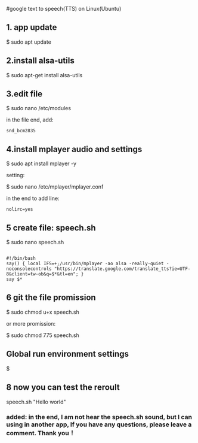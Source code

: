 #google text to speech(TTS) on Linux(Ubuntu)
## 1. app update

$ sudo apt update 

## 2.install alsa-utils

$ sudo apt-get install alsa-utils

## 3.edit file 

$ sudo nano /etc/modules

in the file end, add:

```
snd_bcm2835

```

## 4.install mplayer audio and settings

$ sudo apt install mplayer -y

setting:

$ sudo nano /etc/mplayer/mplayer.conf

in the end to add line:

```
nolirc=yes

```

## 5 create file: speech.sh

 $ sudo nano speech.sh

 ```

 #!/bin/bash
say() { local IFS=+;/usr/bin/mplayer -ao alsa -really-quiet -noconsolecontrols "https://translate.google.com/translate_tts?ie=UTF-8&client=tw-ob&q=$*&tl=en"; }
say $*

 ```

 ## 6 git the file promission

 $ sudo chmod u+x speech.sh

 or more promission:

 $ sudo chmod 775 speech.sh

 ## Global run environment settings



 $ 


 ## 8 now you can test the reroult


 speech.sh "Hello world"

 ###  added: in the end, I am not hear the speech.sh sound, but I can using in another app, If you have any questions, please leave a comment. Thank you！
